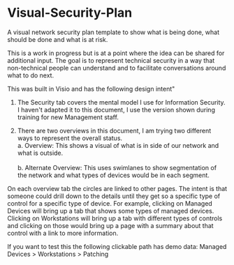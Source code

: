 # Visual-Security-Plan
A visual network security plan template to show what is being done, what should be done and what is at risk.

This is a work in progress but is at a point where the idea can be shared for additional input. The goal is to represent technical security in a way that non-technical people can understand and to facilitate conversations around what to do next.

This was built in Visio and has the following design intent"

1. The Security tab covers the mental model I use for Information Security. I haven't adapted it to this document, I use the version shown during training for new Management staff.

2. There are two overviews in this document, I am trying two different ways to represent the overall status.<BR/>
  a. Overview: This shows a visual of what is in side of our network and what is outside.<BR/><BR/>
  b. Alternate Overview: This uses swimlanes to show segmentation of the network and what types of devices would be in each segment.

On each overview tab the circles are linked to other pages. The intent is that someone could drill down to the details until they get so a specific type of control for a specific type of device. For example, clicking on Managed Devices will bring up a tab that shows some types of managed devices. Clicking on Workstations will bring up a tab with different types of controls and clicking on those would bring up a page with a summary about that control with a link to more information.

If you want to test this the following clickable path has demo data:
  Managed Devices > Workstations > Patching
 
